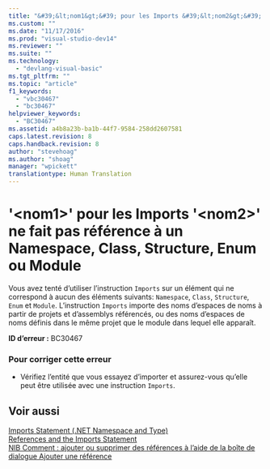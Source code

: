 ```yaml
---
title: "&#39;&lt;nom1&gt;&#39; pour les Imports &#39;&lt;nom2&gt;&#39; ne fait pas r&#233;f&#233;rence &#224; un Namespace, Class, Structure, Enum ou Module | Microsoft Docs"
ms.custom: ""
ms.date: "11/17/2016"
ms.prod: "visual-studio-dev14"
ms.reviewer: ""
ms.suite: ""
ms.technology: 
  - "devlang-visual-basic"
ms.tgt_pltfrm: ""
ms.topic: "article"
f1_keywords: 
  - "vbc30467"
  - "bc30467"
helpviewer_keywords: 
  - "BC30467"
ms.assetid: a4b8a23b-ba1b-44f7-9584-258dd2607581
caps.latest.revision: 8
caps.handback.revision: 8
author: "stevehoag"
ms.author: "shoag"
manager: "wpickett"
translationtype: Human Translation
---
```

# &#39;&lt;nom1&gt;&#39; pour les Imports &#39;&lt;nom2&gt;&#39; ne fait pas r&#233;f&#233;rence &#224; un Namespace, Class, Structure, Enum ou Module
Vous avez tenté d’utiliser l’instruction `Imports` sur un élément qui ne correspond à aucun des éléments suivants: `Namespace`, `Class`, `Structure`, `Enum` et `Module`. L’instruction `Imports` importe des noms d’espaces de noms à partir de projets et d’assemblys référencés, ou des noms d’espaces de noms définis dans le même projet que le module dans lequel elle apparaît.  
  
 **ID d’erreur :** BC30467  
  
### Pour corriger cette erreur  
  
-   Vérifiez l’entité que vous essayez d’importer et assurez\-vous qu’elle peut être utilisée avec une instruction `Imports`.  
  
## Voir aussi  
 [Imports Statement \(.NET Namespace and Type\)](../../visual-basic/language-reference/statements/imports-statement-net-namespace-and-type.md)   
 [References and the Imports Statement](../../visual-basic/programming-guide/program-structure/references-and-the-imports-statement.md)   
 [NIB Comment : ajouter ou supprimer des références à l’aide de la boîte de dialogue Ajouter une référence](http://msdn.microsoft.com/fr-fr/3bd75d61-f00c-47c0-86a2-dd1f20e231c9)